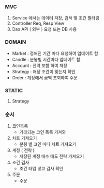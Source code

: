 ### MVC
1. Service 에서는 데이터 저장, 검색 및 조건 필터링
2. Controller Req, Resp View
3. Dao API ( 외부 ) 요청 또는 DB 사용

### DOMAIN
- Market : 정해진 기간 마다 요청하여 업데이트 함
- Candle : 분봉별 시간마다 업데이트 함
- Account : 전략 포함 하여 저장
- Strategy : 해당 조건이 맞는지 확인
- Order : 계정에서 금액 조회하여 주문
### STATIC
1. Strategy

### 순서
1. 코인목록
    - 거래되는 코인 목록 가져와
2. 차트 가져오기
    - 분봉 별 코인 마다 차트 가져오기
3. 계정 ( 전략 )
    - 저장된 계정 매수 매도 전략 가져오기
4. 조건 검사
    - 조건 타입 넣고 검사 확인
5. 주문
    - 주문


